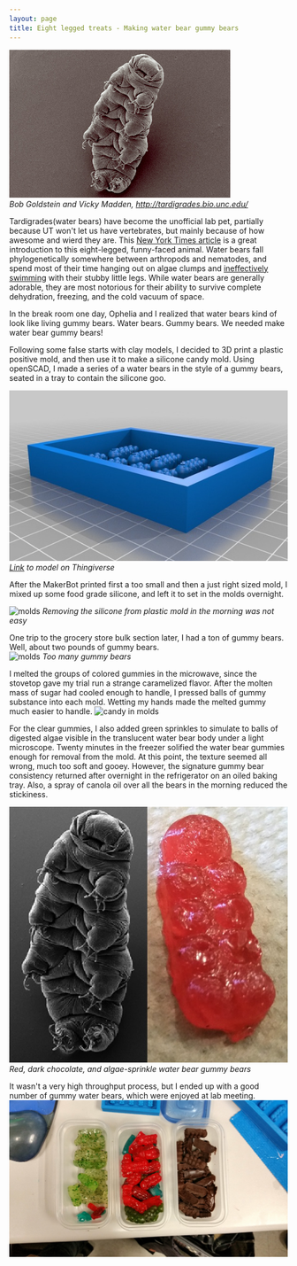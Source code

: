 ```yaml
---
layout: page
title: Eight legged treats - Making water bear gummy bears
---
```

![Wikipedia tardigrade](/images/tardigrade.jpg)
<br>*Bob Goldstein and Vicky Madden, http://tardigrades.bio.unc.edu/*

Tardigrades(water bears) have become the unofficial lab pet, partially because UT won't let us have vertebrates, but mainly because of how awesome and wierd they are. This [New York Times article](http://www.nytimes.com/2015/09/08/science/the-tardigrade-water-bear.html?_r=0) is a great introduction to this eight-legged, funny-faced animal.  Water bears fall phylogenetically somewhere between arthropods and nematodes, and spend most of their time hanging out on algae clumps and [ineffectively swimming](https://www.youtube.com/watch?v=xl-9bSv27WU) with their stubby little legs. While water bears are generally adorable, they are most notorious for their ability to survive complete dehydration, freezing, and the cold vacuum of space.  

In the break room one day, Ophelia and I realized that water bears kind of look like living gummy bears.  Water bears. Gummy bears.  We needed make water bear gummy bears!  


Following some false starts with clay models, I decided to 3D print a plastic positive mold, and then use it to make a silicone candy mold. Using openSCAD, I made a series of a water bears in the style of a gummy bears, seated in a tray to contain the silicone goo. 

![Thingiverse preview](/images/waterbearthing.png)
<br>*[Link](http://www.thingiverse.com/thing:1096026) to model on Thingiverse*

After the MakerBot printed first a too small and then a just right sized mold, I mixed up some food grade silicone, and left it to set in the molds overnight.  

![molds](/images/siliconsetting.jpg)
*Removing the silicone from plastic mold in the morning was not easy*

One trip to the grocery store bulk section later, I had a ton of gummy bears. Well, about two pounds of gummy bears.  
![molds](/images/gummybears.jpg)
*Too many gummy bears*

I melted the groups of colored gummies in the microwave, since the stovetop gave my trial run a strange caramelized flavor. After the molten mass of sugar had cooled enough to handle, I pressed balls of gummy substance into each mold. Wetting my hands made the melted gummy much easier to handle.
![candy in molds](/images/candyinmolds.jpg)

For the clear gummies, I also added green sprinkles to simulate to balls of digested algae visible in the translucent water bear body under a light microscope. Twenty minutes in the freezer solified the water bear gummies enough for removal from the mold. At this point, the texture seemed all wrong, much too soft and gooey.  However, the signature gummy bear consistency returned after overnight in the refrigerator on an oiled baking tray. Also, a spray of canola oil over all the bears in the morning reduced the stickiness. 

![closeup](/images/closeup.jpg)
*Red, dark chocolate, and algae-sprinkle water bear gummy bears*

It wasn't a very high throughput process, but I ended up with a good number of gummy water bears, which were enjoyed at lab meeting. 
![candy in trays](/images/allcandies.jpg)






